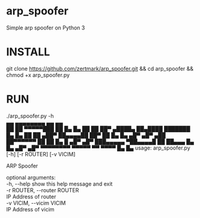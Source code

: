 # arp_spoofer
Simple arp spoofer on Python 3                
# INSTALL                                            
git clone https://github.com/zertmark/arp_spoofer.git && cd arp_spoofer && chmod +x arp_spoofer.py                
# RUN                        
./arp_spoofer.py -h   
                  ▄▄  ▄▄▄▄▄▄▄▄                                ▄▄        ▄▄                     
       ██        ██   ▀▀▀▀▀███                        ██       █▄        █▄ 
      ██        ██        ██▀    ▄████▄    ██▄████  ███████     █▄        █▄ 
     ██        ██       ▄██▀    ██▄▄▄▄██   ██▀        ██         █▄        █▄
    ▄█▀       ▄█▀      ▄██      ██▀▀▀▀▀▀   ██         ██          █▄        █ 
   ▄█▀       ▄█▀      ███▄▄▄▄▄  ▀██▄▄▄▄█   ██         ██▄▄▄        █▄        █▄
▄█▀       ▄█▀       ▀▀▀▀▀▀▀▀    ▀▀▀▀▀    ▀▀          ▀▀▀▀         █▄        █▄
usage: arp_spoofer.py [-h] [-r ROUTER] [-v VICIM]                                                          

ARP Spoofer                                              

optional arguments:                                       
  -h, --help            show this help message and exit                                
  -r ROUTER, --router ROUTER                             
                        IP Address of router                                  
  -v VICIM, --vicim VICIM                                                
                        IP Address of vicim                                
